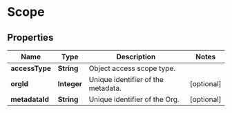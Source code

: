 

# Scope


## Properties

| Name | Type | Description | Notes |
|------------ | ------------- | ------------- | -------------|
|**accessType** | **String** | Object access scope type. |  |
|**orgId** | **Integer** | Unique identifier of the metadata. |  [optional] |
|**metadataId** | **String** | Unique identifier of the Org. |  [optional] |



